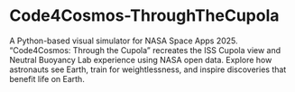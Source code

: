 # Code4Cosmos-ThroughTheCupola
A Python-based visual simulator for NASA Space Apps 2025. “Code4Cosmos: Through the Cupola” recreates the ISS Cupola view and Neutral Buoyancy Lab experience using NASA open data. Explore how astronauts see Earth, train for weightlessness, and inspire discoveries that benefit life on Earth.
